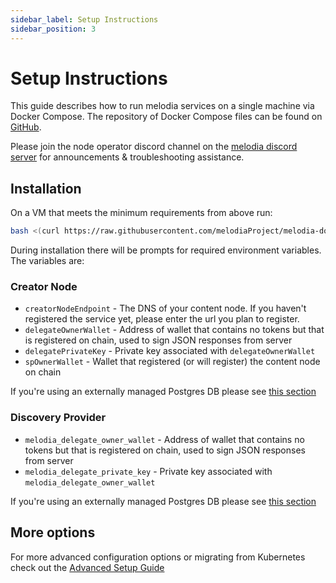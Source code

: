 ```yaml
---
sidebar_label: Setup Instructions
sidebar_position: 3
---
```


# Setup Instructions

This guide describes how to run melodia services on a single machine via Docker Compose.
The repository of Docker Compose files can be found on [GitHub](https://github.com/melodiaProject/melodia-docker-compose).

Please join the node operator discord channel on the [melodia discord server](https://discord.com/invite/melodia) for announcements & troubleshooting assistance.

## Installation

On a VM that meets the minimum requirements from above run:

```bash
bash <(curl https://raw.githubusercontent.com/melodiaProject/melodia-docker-compose/main/install.sh)
```

During installation there will be prompts for required environment variables. The variables are:

### Creator Node

- `creatorNodeEndpoint` - The DNS of your content node. If you haven't registered the service yet, please enter the url you plan to register.
- `delegateOwnerWallet` - Address of wallet that contains no tokens but that is registered on chain, used to sign JSON responses from server
- `delegatePrivateKey` - Private key associated with `delegateOwnerWallet`
- `spOwnerWallet` - Wallet that registered (or will register) the content node on chain

If you're using an externally managed Postgres DB please see [this section](advanced_setup.md#external-creator-node-postgres)

### Discovery Provider

- `melodia_delegate_owner_wallet` - Address of wallet that contains no tokens but that is registered on chain, used to sign JSON responses from server
- `melodia_delegate_private_key` - Private key associated with `melodia_delegate_owner_wallet`

If you're using an externally managed Postgres DB please see [this section](advanced_setup.md#external-discovery-provider-postgres-instance)

## More options

For more advanced configuration options or migrating from Kubernetes check out the [Advanced Setup Guide](advanced_setup.md)
